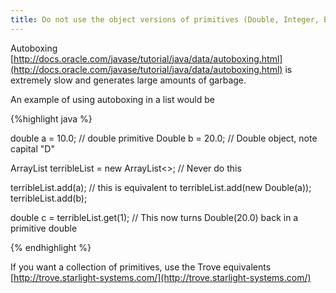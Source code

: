```yaml
---
title: Do not use the object versions of primitives (Double, Integer, Boolean, Long, Character, Byte, Float, Short)
---
```


Autoboxing [http://docs.oracle.com/javase/tutorial/java/data/autoboxing.html](http://docs.oracle.com/javase/tutorial/java/data/autoboxing.html) is extremely slow and generates large amounts of garbage.

An example of using autoboxing in a list would be 

{%highlight java %}

double a = 10.0; // double primitive
Double b = 20.0; // Double object, note capital "D"

ArrayList<Double> terribleList = new ArrayList<>;   // Never do this

terribleList.add(a);    // this is equivalent to terribleList.add(new Double(a));
terribleList.add(b);

double c = terribleList.get(1);     // This now turns Double(20.0) back in a primitive double

{% endhighlight %}


If you want a collection of primitives, use the Trove equivalents [http://trove.starlight-systems.com/](http://trove.starlight-systems.com/)
